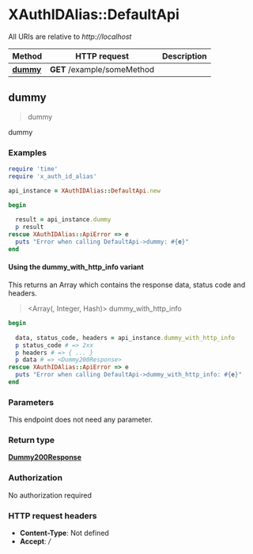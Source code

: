 # XAuthIDAlias::DefaultApi

All URIs are relative to *http://localhost*

| Method | HTTP request | Description |
| ------ | ------------ | ----------- |
| [**dummy**](DefaultApi.md#dummy) | **GET** /example/someMethod |  |


## dummy

> <Dummy200Response> dummy



dummy

### Examples

```ruby
require 'time'
require 'x_auth_id_alias'

api_instance = XAuthIDAlias::DefaultApi.new

begin
  
  result = api_instance.dummy
  p result
rescue XAuthIDAlias::ApiError => e
  puts "Error when calling DefaultApi->dummy: #{e}"
end
```

#### Using the dummy_with_http_info variant

This returns an Array which contains the response data, status code and headers.

> <Array(<Dummy200Response>, Integer, Hash)> dummy_with_http_info

```ruby
begin
  
  data, status_code, headers = api_instance.dummy_with_http_info
  p status_code # => 2xx
  p headers # => { ... }
  p data # => <Dummy200Response>
rescue XAuthIDAlias::ApiError => e
  puts "Error when calling DefaultApi->dummy_with_http_info: #{e}"
end
```

### Parameters

This endpoint does not need any parameter.

### Return type

[**Dummy200Response**](Dummy200Response.md)

### Authorization

No authorization required

### HTTP request headers

- **Content-Type**: Not defined
- **Accept**: */*

